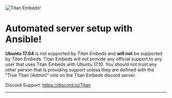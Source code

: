 ![Titan Embeds!](https://i.imgur.com/v7iqMj8.png "Titan Embeds!")

# Automated server setup with Ansible!

**Ubuntu 17.04** is not supported by *Titan Embeds* and **will not** be supported by *Titan Embeds*. Titan Embeds will not provide any official support to any user that uses Titan Embeds with Ubuntu 17.10. You should not trust any other person that is providing support unless they are defined with the "True Titan (Admin)" role on the Titan Embeds discord server.

Discord Support: https://discord.io/Titan

---
